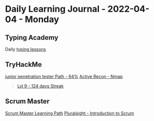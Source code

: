 # Daily Learning Journal - 2022-04-04 - Monday

## Typing Academy

Daily [typing lessons](https://www.typing.academy/typing-tutor/lessons)

## TryHackMe

[junior penetration tester Path - 64%](https://tryhackme.com/path/outline/jrpenetrationtester)
[Active Recon - Nmap](https://tryhackme.com/room/nmap02)

> [Lvl 9 - 124 days Streak](https://tryhackme.com/p/Universalamateur)

## Scrum Master

[Scrum Master Learning Path](https://www.scrum.org/pathway/scrum-master)
[Pluralsight - Introduction to Scrum](https://app.pluralsight.com/paths/skill/introduction-to-professional-scrum)
